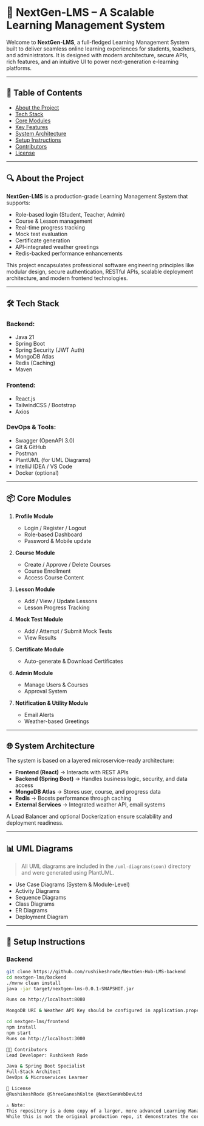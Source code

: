 # 🚀 NextGen-LMS – A Scalable Learning Management System

Welcome to **NextGen-LMS**, a full-fledged Learning Management System built to deliver seamless online learning experiences for students, teachers, and administrators. It is designed with modern architecture, secure APIs, rich features, and an intuitive UI to power next-generation e-learning platforms.

---

## 📌 Table of Contents

- [About the Project](#about-the-project)
- [Tech Stack](#tech-stack)
- [Core Modules](#core-modules)
- [Key Features](#key-features)
- [System Architecture](#system-architecture)
- [Setup Instructions](#setup-instructions)
- [Contributors](#contributors)
- [License](#license)

---

## 🔍 About the Project

**NextGen-LMS** is a production-grade Learning Management System that supports:

- Role-based login (Student, Teacher, Admin)
- Course & Lesson management
- Real-time progress tracking
- Mock test evaluation
- Certificate generation
- API-integrated weather greetings
- Redis-backed performance enhancements

This project encapsulates professional software engineering principles like modular design, secure authentication, RESTful APIs, scalable deployment architecture, and modern frontend technologies.

---

## 🛠 Tech Stack

### Backend:
- Java 21
- Spring Boot
- Spring Security (JWT Auth)
- MongoDB Atlas
- Redis (Caching)
- Maven

### Frontend:
- React.js
- TailwindCSS / Bootstrap
- Axios

### DevOps & Tools:
- Swagger (OpenAPI 3.0)
- Git & GitHub
- Postman
- PlantUML (for UML Diagrams)
- IntelliJ IDEA / VS Code
- Docker (optional)

---

## 📦 Core Modules

1. **Profile Module**
   - Login / Register / Logout
   - Role-based Dashboard
   - Password & Mobile update

2. **Course Module**
   - Create / Approve / Delete Courses
   - Course Enrollment
   - Access Course Content

3. **Lesson Module**
   - Add / View / Update Lessons
   - Lesson Progress Tracking

4. **Mock Test Module**
   - Add / Attempt / Submit Mock Tests
   - View Results

5. **Certificate Module**
   - Auto-generate & Download Certificates

6. **Admin Module**
   - Manage Users & Courses
   - Approval System

7. **Notification & Utility Module**
   - Email Alerts
   - Weather-based Greetings

---

## 🌐 System Architecture

The system is based on a layered microservice-ready architecture:

- **Frontend (React)** → Interacts with REST APIs
- **Backend (Spring Boot)** → Handles business logic, security, and data access
- **MongoDB Atlas** → Stores user, course, and progress data
- **Redis** → Boosts performance through caching
- **External Services** → Integrated weather API, email systems

A Load Balancer and optional Dockerization ensure scalability and deployment readiness.

---

## 📊 UML Diagrams

> All UML diagrams are included in the `/uml-diagrams(soon)` directory and were generated using PlantUML.

- Use Case Diagrams (System & Module-Level)
- Activity Diagrams
- Sequence Diagrams
- Class Diagrams
- ER Diagrams
- Deployment Diagram

---

## 🧪 Setup Instructions

### Backend

```bash
git clone https://github.com/rushikeshrode/NextGen-Hub-LMS-backend
cd nextgen-lms/backend
./mvnw clean install
java -jar target/nextgen-lms-0.0.1-SNAPSHOT.jar

Runs on http://localhost:8080

MongoDB URI & Weather API Key should be configured in application.properties

cd nextgen-lms/frontend
npm install
npm start
Runs on http://localhost:3000

👨‍💻 Contributors
Lead Developer: Rushikesh Rode

Java & Spring Boot Specialist
Full-Stack Architect
DevOps & Microservices Learner

📄 License
@RushikeshRode @ShreeGaneshKolte @NextGenWebDevLtd 

⚠️ Note:
This repository is a demo copy of a larger, more advanced Learning Management System project that I have built. The purpose of this version is to showcase my ability to design and develop scalable, production-grade applications using modern full-stack technologies.
While this is not the original production repo, it demonstrates the core architecture, modular design, and technical depth I bring to real-world software projects.
